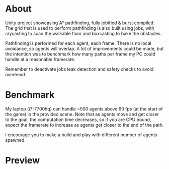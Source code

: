 # About
Unity project showcasing A* pathfinding, fully jobified &amp; burst compiled. The grid that is used to perform pathfinding is also built using jobs, with raycasting to scan the walkable floor and boxcasting to bake the obstacles. 

Pathfinding is performed for each agent, each frame. There is no local avoidance, so agents will overlap. A lot of improvements could be made, but the intention was to benchmark how many paths per frame my PC could handle at a reasonable framerate.

Remember to deactivate jobs leak detection and safety checks to avoid overhead.

# Benchmark
My laptop (i7-7700hq) can handle ~500 agents above 60 fps (at the start of the game) in the provided scene. Note that as agents move and get closer to the goal, the computation time decreases, so if you are CPU bound, expect the framerate to increase as agents get closer to the end of the path.

I encourage you to make a build and play with different number of agents spawned.

# Preview
